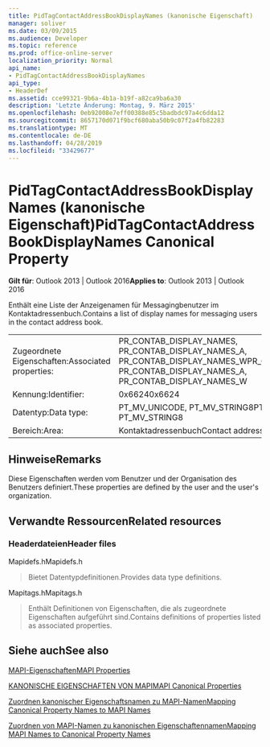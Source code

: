 ```yaml
---
title: PidTagContactAddressBookDisplayNames (kanonische Eigenschaft)
manager: soliver
ms.date: 03/09/2015
ms.audience: Developer
ms.topic: reference
ms.prod: office-online-server
localization_priority: Normal
api_name:
- PidTagContactAddressBookDisplayNames
api_type:
- HeaderDef
ms.assetid: cce99321-9b6a-4b1a-b19f-a82ca9ba6a30
description: 'Letzte Änderung: Montag, 9. März 2015'
ms.openlocfilehash: 0eb92008e7eff00388e85c5badbdc97a4c6dda12
ms.sourcegitcommit: 8657170d071f9bcf680aba50b9c07f2a4fb82283
ms.translationtype: MT
ms.contentlocale: de-DE
ms.lasthandoff: 04/28/2019
ms.locfileid: "33429677"
---
```

# <a name="pidtagcontactaddressbookdisplaynames-canonical-property"></a><span data-ttu-id="a5304-103">PidTagContactAddressBookDisplayNames (kanonische Eigenschaft)</span><span class="sxs-lookup"><span data-stu-id="a5304-103">PidTagContactAddressBookDisplayNames Canonical Property</span></span>

  
  
<span data-ttu-id="a5304-104">**Gilt für**: Outlook 2013 | Outlook 2016</span><span class="sxs-lookup"><span data-stu-id="a5304-104">**Applies to**: Outlook 2013 | Outlook 2016</span></span> 
  
<span data-ttu-id="a5304-105">Enthält eine Liste der Anzeigenamen für Messagingbenutzer im Kontaktadressenbuch.</span><span class="sxs-lookup"><span data-stu-id="a5304-105">Contains a list of display names for messaging users in the contact address book.</span></span>
  
|||
|:-----|:-----|
|<span data-ttu-id="a5304-106">Zugeordnete Eigenschaften:</span><span class="sxs-lookup"><span data-stu-id="a5304-106">Associated properties:</span></span>  <br/> |<span data-ttu-id="a5304-107">PR_CONTAB_DISPLAY_NAMES, PR_CONTAB_DISPLAY_NAMES_A, PR_CONTAB_DISPLAY_NAMES_W</span><span class="sxs-lookup"><span data-stu-id="a5304-107">PR_CONTAB_DISPLAY_NAMES, PR_CONTAB_DISPLAY_NAMES_A, PR_CONTAB_DISPLAY_NAMES_W</span></span>  <br/> |
|<span data-ttu-id="a5304-108">Kennung:</span><span class="sxs-lookup"><span data-stu-id="a5304-108">Identifier:</span></span>  <br/> |<span data-ttu-id="a5304-109">0x6624</span><span class="sxs-lookup"><span data-stu-id="a5304-109">0x6624</span></span>  <br/> |
|<span data-ttu-id="a5304-110">Datentyp:</span><span class="sxs-lookup"><span data-stu-id="a5304-110">Data type:</span></span>  <br/> |<span data-ttu-id="a5304-111">PT_MV_UNICODE, PT_MV_STRING8</span><span class="sxs-lookup"><span data-stu-id="a5304-111">PT_MV_UNICODE, PT_MV_STRING8</span></span>  <br/> |
|<span data-ttu-id="a5304-112">Bereich:</span><span class="sxs-lookup"><span data-stu-id="a5304-112">Area:</span></span>  <br/> |<span data-ttu-id="a5304-113">Kontaktadressenbuch</span><span class="sxs-lookup"><span data-stu-id="a5304-113">Contact address book</span></span>  <br/> |
   
## <a name="remarks"></a><span data-ttu-id="a5304-114">Hinweise</span><span class="sxs-lookup"><span data-stu-id="a5304-114">Remarks</span></span>

<span data-ttu-id="a5304-115">Diese Eigenschaften werden vom Benutzer und der Organisation des Benutzers definiert.</span><span class="sxs-lookup"><span data-stu-id="a5304-115">These properties are defined by the user and the user's organization.</span></span>
  
## <a name="related-resources"></a><span data-ttu-id="a5304-116">Verwandte Ressourcen</span><span class="sxs-lookup"><span data-stu-id="a5304-116">Related resources</span></span>

### <a name="header-files"></a><span data-ttu-id="a5304-117">Headerdateien</span><span class="sxs-lookup"><span data-stu-id="a5304-117">Header files</span></span>

<span data-ttu-id="a5304-118">Mapidefs.h</span><span class="sxs-lookup"><span data-stu-id="a5304-118">Mapidefs.h</span></span>
  
> <span data-ttu-id="a5304-119">Bietet Datentypdefinitionen.</span><span class="sxs-lookup"><span data-stu-id="a5304-119">Provides data type definitions.</span></span>
    
<span data-ttu-id="a5304-120">Mapitags.h</span><span class="sxs-lookup"><span data-stu-id="a5304-120">Mapitags.h</span></span>
  
> <span data-ttu-id="a5304-121">Enthält Definitionen von Eigenschaften, die als zugeordnete Eigenschaften aufgeführt sind.</span><span class="sxs-lookup"><span data-stu-id="a5304-121">Contains definitions of properties listed as associated properties.</span></span>
    
## <a name="see-also"></a><span data-ttu-id="a5304-122">Siehe auch</span><span class="sxs-lookup"><span data-stu-id="a5304-122">See also</span></span>



[<span data-ttu-id="a5304-123">MAPI-Eigenschaften</span><span class="sxs-lookup"><span data-stu-id="a5304-123">MAPI Properties</span></span>](mapi-properties.md)
  
[<span data-ttu-id="a5304-124">KANONISCHE EIGENSCHAFTEN VON MAPI</span><span class="sxs-lookup"><span data-stu-id="a5304-124">MAPI Canonical Properties</span></span>](mapi-canonical-properties.md)
  
[<span data-ttu-id="a5304-125">Zuordnen kanonischer Eigenschaftsnamen zu MAPI-Namen</span><span class="sxs-lookup"><span data-stu-id="a5304-125">Mapping Canonical Property Names to MAPI Names</span></span>](mapping-canonical-property-names-to-mapi-names.md)
  
[<span data-ttu-id="a5304-126">Zuordnen von MAPI-Namen zu kanonischen Eigenschaftennamen</span><span class="sxs-lookup"><span data-stu-id="a5304-126">Mapping MAPI Names to Canonical Property Names</span></span>](mapping-mapi-names-to-canonical-property-names.md)

